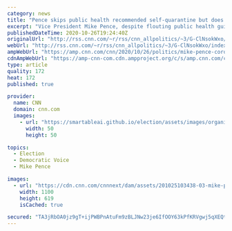 ```yaml
---
category: news
title: "Pence skips public health recommended self-quarantine but does change plans after staff outbreak"
excerpt: "Vice President Mike Pence, despite flouting public health guidelines by still campaigning after being exposed to people testing positive with coronavirus, is taking some precautions on the road.\n    \n"
publishedDateTime: 2020-10-26T19:24:40Z
originalUrl: "http://rss.cnn.com/~r/rss/cnn_allpolitics/~3/G-ClNsokWxo/index.html"
webUrl: "http://rss.cnn.com/~r/rss/cnn_allpolitics/~3/G-ClNsokWxo/index.html"
ampWebUrl: "https://amp.cnn.com/cnn/2020/10/26/politics/mike-pence-coronavirus-precautions/index.html"
cdnAmpWebUrl: "https://amp-cnn-com.cdn.ampproject.org/c/s/amp.cnn.com/cnn/2020/10/26/politics/mike-pence-coronavirus-precautions/index.html"
type: article
quality: 172
heat: 172
published: true

provider:
  name: CNN
  domain: cnn.com
  images:
    - url: "https://smartableai.github.io/election/assets/images/organizations/cnn.com-50x50.jpg"
      width: 50
      height: 50

topics:
  - Election
  - Democratic Voice
  - Mike Pence

images:
  - url: "https://cdn.cnn.com/cnnnext/dam/assets/201025103438-03-mike-pence-october-campaigning-super-tease.jpg"
    width: 1100
    height: 619
    isCached: true

secured: "TA3jRbOA0jz9gT+ijPWBPnAtuFm9zBLJNw23je6IfOOY63kPfKRVgwj5qXEQtcnmyvRAvFcW27KXgZImomOTt0OYPiBj95JIdUFhLdxWQZzLW5ME+1GJhwsaGjc9rJUJ4pEll/urcxUeaRYsUpty4vMcZtEyGF2iST19zFqMsUoS3/3xEmd7mAIoufPrqB7dCfdvi1EdH2BgYszLikEzYnP2JvCAM7kb7IpKw3QbwWuK6ZammLlVGsMQutgPB+8yc0+Je6rGKLLsUOVEODdq8nypddEJOy6IdBy1vrW3jp2ys52CVZBk9yMsXNfvC9m+E1EnHpsGIsVfT/M8CiCjDHLOQ4cL2vx2W0QpC0IFaKU=;lTiSZ9+rJ/0niTBYEQGn7w=="
---
```


